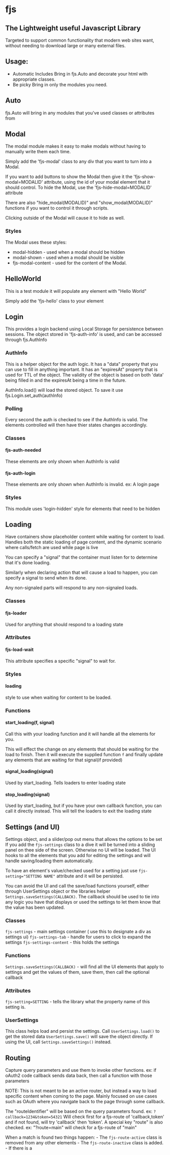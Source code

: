 # fjs
## The Lightweight useful Javascript Library

Targeted to support common functionality that modern web sites want, without needing to download large or many external files.


## Usage:
- Automatic Includes
	Bring in fjs.Auto and decorate your html with appropriate classes.
- Be picky
	Bring in only the modules you need.


## Auto
 fjs.Auto will bring in any modules that you've used classes or attributes from

## Modal
The modal module makes it easy to make modals without having to manually write them each time.

Simply add the 'fjs-modal' class to any div that you want to turn into a Modal.

If you want to add buttons to show the Modal then give it the 'fjs-show-modal=MODALID' attribute, using the id of your modal element that it should control.
To hide the Modal, use the 'fjs-hide-modal=MODALID' attribute

There are also "hide_modal(MODALID)" and "show_modal(MODALID)" functions if you want to control it through scripts.

Clicking outside of the Modal will cause it to hide as well.

### Styles
The Modal uses these styles:
 - modal-hidden - used when a modal should be hidden
 - modal-shown - used when a modal should be visible
 - fjs-modal-content - used for the content of the Modal.


## HelloWorld
This is a test module it will populate any element with "Hello World"

Simply add the 'fjs-hello' class to your element

## Login
This provides a login backend using Local Storage for persistence between sessions.
The object stored in 'fjs-auth-info' is used, and can be accessed through fjs.AuthInfo

### AuthInfo
This is a helper object for the auth logic.
It has a "data" property that you can use to fill in anything important.
It has an "expiresAt" property that is used for TTL of the object.
The validity of the object is based on both 'data' being filled in and the expiresAt being a time in the future.

AuthInfo.load() will load the stored object.
To save it use fjs.Login.set_auth(authInfo)

### Polling
Every second the auth is checked to see if the AuthInfo is valid. The elements controlled will then have thier states changes accordingly.

### Classes

#### fjs-auth-needed
These elements are only shown when AuthInfo is valid

#### fjs-auth-login
These elements are only shown when AuthInfo is invalid. ex: A login page

### Styles
This module uses 'login-hidden' style for elements that need to be hidden

## Loading
Have containers show placeholder content while waiting for content to load. 
Handles both the static loading of page content, and the dynamic scenario where calls/fetch are used while page is live

You can specify a "signal" that the container must listen for to determine that it's done loading.

Similarly when declaring action that will cause a load to happen, you can specify a signal to send when its done.

Any non-signaled parts will respond to any non-signaled loads.

### Classes

#### fjs-loader
Used for anything that should respond to a loading state


### Attributes

#### fjs-load-wait
This attribute specifies a specific "signal" to wait for.

### Styles

#### loading
style to use when waiting for content to be loaded.

### Functions

#### start_loading(f, signal)
Call this with your loading function and it will handle all the elements for you.

This will effect the change on any elements that should be waiting for the load to finish. Then it will execute the supplied function `f` and finally update any elements that are waiting for that signal(if provided)

#### signal_loading(signal)
Used by start_loading. Tells loaders to enter loading state

#### stop_loading(signal)
Used by start_loading, but if you have your own callback function, you can call it directly instead. This will tell the loaders to exit the loading state



## Settings (and UI)
Settings object, and a slider/pop out menu that allows the options to be set
If you add the `fjs-settings` class to a dive it will be turned into a sliding panel on thee side of the screen.
Otherwise no UI will be loaded. The UI hooks to all the elements that you add for editing the settings and will handle saving/loading them automatically.

To have an element's value/checked used for a setting just use `fjs-setting="SETTING NAME"` attribute and it will be persisted.

You can avoid the UI and call the save/load functions yourself, either through UserSettings object or the libraries helper `Settings.saveSettings(CALLBACK)`. The callback should be used to tie into any logic you have that displays or used the settings to let them know that the value has been updated.

### Classes
`fjs-settings` - main settings container ( use this to designate a div as settings ui)
`fjs-settings-tab` - handle for users to click to expand the settings
`fjs-settings-content` - this holds the settings

### Functions
`Settings.saveSettings(CALLBACK)` - will find all the UI elements that apply to settings and get the values of them, save them, then call the optional callback

### Attributes
`fjs-setting=SETTING` - tells the library what the property name of this setting is.

### UserSettings
This class helps load and persist the settings.
Call `UserSettings.load()` to get the stored  data
`UserSettings.save()` will save the object directly. If using the UI, call `Settings.saveSettings()` instead.


## Routing
Capture query parameters and use them to invoke other functions. ex: if oAuth2 code callback sends data back, then call a function with those parameters

NOTE: This is not meant to be an active router, but instead a way to load specific content when coming to the page. Mainly focused on use cases such as OAuth where you navigate back to the page through some callback.

The "routeIdentifier" will be based on the query parameters found.
ex: `?callback=1234&token=54321`
Will check first for a fjs-route of 'callback,token' and if not found, will try 'callback' then 'token'.
A special key "route" is also checked. ex: "?route=main" will check for a fjs-route of "main"

When a match is found two things happen:
	- The `fjs-route-active` class is removed from any other elements
	- The `fjs-route-inactive` class is added.
	- If there is a <script> found with `fjsWhenActive=OTHERID`, the `OTHER_ID_deactivate()` function is called if it has one
	- The `fjs-route-inactive` class is removed.
	- The `fjs-route-active` class is added to this element
	- If a <script> is found with a `fjsWhenActive=ID`, the `ID_activate()` function is called if it has one

When this module loads, all `fjs-route` elements will have the `fjs-route-inactive` class added to them


 Tentatively something like this
```
<div id="div1" fjs-route="main">
  <!-- content -->
</div>

<script fjsWhenActive="div1">
  function activate() {
    console.log("Timer started");
    window._div1_timer = setInterval(() => console.log("tick"), 1000);
  }

  function deactivate() {
    console.log("Timer stopped");
    clearInterval(window._div1_timer);
  }
</script>```

### Classes
`fjs-route-active` - a route that is active and the element should be shown
`fjs-route-inactive` - a route that is not active and the element should be hidden

### Attributes
`fjs-route` - The route identifier that this element should become active for
`fjsActiveWhen` - for <SCRIPT> to indicate that it has functions that should be called when the element is shown/hidden

### Functions
`ID_activate()` - Will be looked for a called. The function name is the ID of the element with the `fjs-route` attribute
`ID_deactive()` - Will be looked for a called. The function name is the ID of the element with the `fjs-route` attribute


## API
-- In Progress --
Some simple wrappers for fetch?